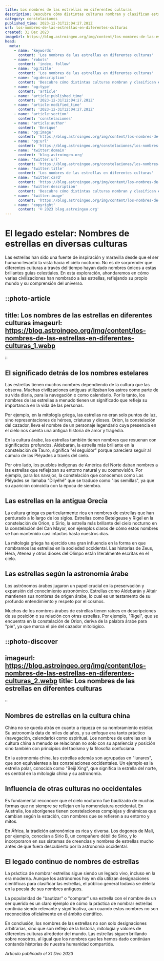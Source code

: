 ```yaml
---
title: Los nombres de las estrellas en diferentes culturas
description: Descubre cómo distintas culturas nombran y clasifican estrellas, reflejando su historia y cosmología. Explora la diversidad celeste a través de los nombres.
category: constelaciones
published_time: 2023-12-31T12:04:27.201Z
url: los-nombres-de-las-estrellas-en-diferentes-culturas
created: 31 Dec 2023
imageUrl: https://blog.astroingeo.org/img/content/los-nombres-de-las-estrellas-en-diferentes-culturas_1.webp
head:
  meta:
    - name: 'keywords'
      content: 'Los nombres de las estrellas en diferentes culturas'
    - name: 'robots'
      content: 'index, follow'
    - name: 'og:title'
      content: 'Los nombres de las estrellas en diferentes culturas'
    - name: 'og:description'
      content: 'Descubre cómo distintas culturas nombran y clasifican estrellas, reflejando su historia y cosmología. Explora la diversidad celeste a través de los nombres.'
    - name: 'og:type'
      content: 'article'
    - name: 'article:published_time'
      content: '2023-12-31T12:04:27.201Z'
    - name: 'article:modified_time'
      content: '2023-12-31T12:04:27.201Z'
    - name: 'article:section'
      content: 'constelaciones'
    - name: 'article:author'
      content: 'Enrique'
    - name: 'og:image'
      content: 'https://blog.astroingeo.org/img/content/los-nombres-de-las-estrellas-en-diferentes-culturas_1.webp'
    - name: 'og:url'
      content: 'https://blog.astroingeo.org/constelaciones/los-nombres-de-las-estrellas-en-diferentes-culturas'
    - name: 'twitter:domain'
      content: 'blog.astroingeo.org'
    - name: 'twitter:url'
      content: 'https://blog.astroingeo.org/constelaciones/los-nombres-de-las-estrellas-en-diferentes-culturas'
    - name: 'twitter:title'
      content: 'Los nombres de las estrellas en diferentes culturas'
    - name: 'twitter:card'
      content: 'https://blog.astroingeo.org/img/content/los-nombres-de-las-estrellas-en-diferentes-culturas_1.webp'
    - name: 'twitter:description'
      content: 'Descubre cómo distintas culturas nombran y clasifican estrellas, reflejando su historia y cosmología. Explora la diversidad celeste a través de los nombres.'
    - name: 'twitter:image'
      content: 'https://blog.astroingeo.org/img/content/los-nombres-de-las-estrellas-en-diferentes-culturas_1.webp'
    - name: 'copyright'
      content: '© 2023 blog.astroingeo.org'
---
```

# El legado estelar: Nombres de estrellas en diversas culturas

Las estrellas han sido una fuente de inspiración y maravilla desde que el ser humano levantó la vista hacia el cielo nocturno. No es de sorprender que diferentes culturas a través del tiempo hayan dado nombres únicos a estas brillantes guías celestiales. En esta exploración, ahondaremos en cómo varias civilizaciones han nombrado a las estrellas, reflejando su propio mundo y su comprensión del universo.

::photo-article
---
title: Los nombres de las estrellas en diferentes culturas
imageurl: https://blog.astroingeo.org/img/content/los-nombres-de-las-estrellas-en-diferentes-culturas_1.webp
---
::

## El significado detrás de los nombres estelares
Las estrellas tienen muchos nombres dependiendo de la cultura que las observa. Muchas civilizaciones antiguas utilizaban los astros como parte de su vida diaria, para la navegación o como calendario. Por lo tanto, los nombres de las estrellas a menudo tienen un significado que refleja su importancia en la vida de las personas.

Por ejemplo, en la mitología griega, las estrellas no eran solo puntos de luz, sino representaciones de héroes, criaturas y dioses. Orion, la constelación del cazador, lleva el nombre de un personaje legendario cuya presencia en el cielo nos cuenta una antigua historia de amor y tragedia.

En la cultura árabe, las estrellas también tienen nombres que resuenan con significados profundos. Aldebarán, la estrella más brillante en la constelación de Tauro, significa "el seguidor" porque pareciera seguir al cúmulo de las Pléyades a través del cielo.

Por otro lado, los pueblos indígenas de América del Norte daban nombres a las estrellas que reflejaban su entorno natural y su cosmovisión. Por ejemplo, para los navajos, la constelación que conocemos como Las Pléyades se llamaba "Dilyéhé" que se traduce como "las semillas", ya que su aparición coincidía con la época de siembra.

## Las estrellas en la antigua Grecia
La cultura griega es particularmente rica en nombres de estrellas que han perdurado a lo largo de los siglos. Estrellas como Betelgeuse y Rigel en la constelación de Orion, o Sirio, la estrella más brillante del cielo nocturno en la constelación del Can Mayor, son ejemplos claros de cómo estos nombres se han mantenido casi intactos hasta nuestros días.

La mitología griega ha ejercido una gran influencia en la forma en que nombramos las estrellas en la sociedad occidental. Las historias de Zeus, Hera, Atenea y otros dioses del Olimpo están literalmente escritas en el cielo.

## Las estrellas según la astronomía árabe
Los astrónomos árabes jugaron un papel crucial en la preservación y expansión del conocimiento astronómico. Estrellas como Aldebarán y Altair mantienen sus nombres de origen árabe, lo cual es un testamento de su profundo entendimiento y respeto por el cosmos.

Muchos de los nombres árabes de estrellas tienen raíces en descripciones de su posición o su relación con otras estrellas. Por ejemplo, "Rigel", que se encuentra en la constelación de Orion, deriva de la palabra árabe para "pie", ya que marca el pie del cazador mitológico.


::photo-discover
---
imageurl: https://blog.astroingeo.org/img/content/los-nombres-de-las-estrellas-en-diferentes-culturas_2.webp
title: Los nombres de las estrellas en diferentes culturas
---
::

## Nombres de estrellas en la cultura china
China no se queda atrás en cuanto a riqueza en su nombramiento estelar. Su astronomía data de miles de años, y su enfoque era tanto práctico (navegación, calendario) como espiritual. Los nombres de estrellas en la cultura china a menudo se relacionan no solo con su apariencia y posición sino también con principios del taoísmo y la filosofía confuciana.

En la astronomía china, las estrellas además son agrupadas en "lunares", que son equivalentes a las constelaciones occidentales. Un ejemplo es la estrella polar, conocida como "Beiji Xing", que significa la estrella del norte, es central en la mitología china y su astronomía.

## Influencia de otras culturas no occidentales
Es fundamental reconocer que el cielo nocturno fue bautizado de muchas formas que no siempre se reflejan en la nomenclatura occidental. En Australia, los aborígenes tienen constelaciones complejas y dinámicas que cambian según la estación, con nombres que se refieren a su entorno y mitos.

En África, la tradición astronómica es rica y diversa. Los dogones de Mali, por ejemplo, conocían a Sirio B, un compañero débil de Sirio, y lo incorporaron en sus sistemas de creencias y nombres de estrellas mucho antes de que fuera descubierto por la astronomía occidental.

## El legado continuo de nombres de estrellas
La práctica de nombrar estrellas sigue siendo un legado vivo, incluso en la era moderna. Aunque los astrónomos hoy en día utilizan designaciones científicas para clasificar las estrellas, el público general todavía se deleita en la poesía de sus nombres antiguos.

La popularidad de "bautizar" o "comprar" una estrella con el nombre de un ser querido es un claro ejemplo de cómo la práctica de nombrar estrellas continúa siendo relevante y significativa, aun cuando estos nombres no son reconocidos oficialmente en el ámbito científico.

En conclusión, los nombres de las estrellas no son solo designaciones arbitrarias, sino que son reflejo de la historia, mitología y valores de diferentes culturas alrededor del mundo. Las estrellas siguen brillando sobre nosotros, al igual que los nombres que les hemos dado continúan contando historias de nuestra humanidad compartida.

_Artículo publicado el 31 Dec 2023_